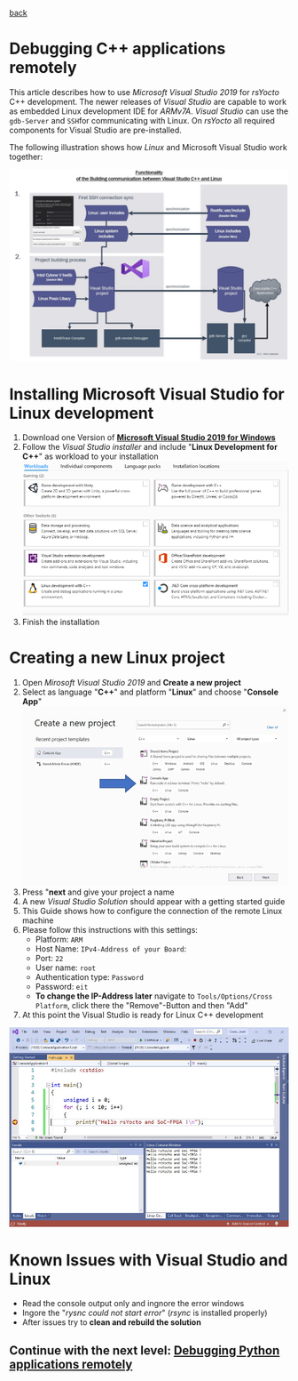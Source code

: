 [back](2_FPGA_HARDIP.md)


#  Debugging C++ applications remotely
This article describes how to use *Microsoft Visual Studio 2019* for *rsYocto* C++ development. 
The newer releases of *Visual Studio* are capable to work as embedded Linux development IDE for *ARMv7A*. *Visual Studio* can use the  `gdb-Server` and `SSH`for communicating with Linux.
On *rsYocto* all required components for Visual Studio are pre-installed. 

The following illustration shows how *Linux* and Microsoft Visual Studio work together:

![Alt text](IneractionRsYoctoVisalStudio.jpg?raw=true "Linux and Visual Studio")
<br>

# Installing Microsoft Visual Studio for Linux development
1. Download one Version of [**Microsoft Visual Studio 2019 for Windows**](https://visualstudio.microsoft.com/) 
2. Follow the *Visual Studio installer* and include "**Linux Development for C++**" as workload to your installation
![Alt text](VisualStudioInstalation.png?raw=true "Visual Studio installation")
3. Finish the installation

# Creating a new Linux project
1. Open *Mirosoft Visual Studio 2019* and **Create a new project** 
2. Select as language "**C++**" and platform "**Linux**" and choose "**Console App**"
![Alt text](VisulStudioCreateNewProject.jpg?raw=true "Create new Visual Studio Project")
3. Press "**next** and give your project a name
4. A new *Visual Studio Solution* should appear with a getting started guide
5. This Guide shows how to configure the connection of the remote Linux machine
6. Please follow this instructions with this settings:
   * Platform: `ARM`
   * Host Name: `IPv4-Address of your Board`: 
   * Port: `22`
   * User name: `root`
   * Authentication type: `Password`
   * Password: `eit`
   * **To change the IP-Address later** navigate to `Tools/Options/Cross Platform`, click there the "Remove"-Button and then "Add" 
 7. At this point the Visual Studio is ready for Linux C++ development 
 
 ![Alt text](VisualStudioDemo.jpg?raw=true "rsYocto and Visual Studio Hello World")
 

# Known Issues with Visual Studio and Linux
 * Read the console output only and ingnore the error windows 
 * Ingore the "*rysnc could not start error*" (*rsync* is installed properly)
 * After issues try to **clean and rebuild the solution**


 ## Continue with the next level: [Debugging Python applications remotely](4_Python.md)
